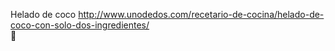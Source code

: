 Helado de coco	http://www.unodedos.com/recetario-de-cocina/helado-de-coco-con-solo-dos-ingredientes/	
਍